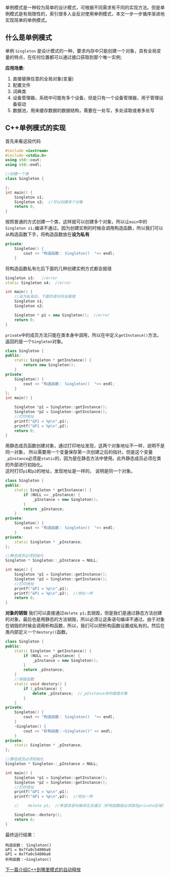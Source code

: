 单例模式是一种较为简单的设计模式，可根据不同需求有不同的实现方法。但是单例模式是有局限性的，索引很多人会反对使用单例模式，本文一步一步循序渐进地实现简单的单例模式。

## 什么是单例模式
单例 `Singleton` 是设计模式的一种，要求内存中只能创建一个对象，具有全局变量的特点，在任何位置都可以通过接口获取到那个唯一实例;

**应用场景:**           
1. 直接替换任意的全局对象(变量)         
2. 配置文件         
3. 词典类           
4. 设备管理器，系统中可能有多个设备，但是只有一个设备管理器，用于管理设备驱动           
5. 数据池，用来缓存数据的数据结构，需要在一处写，多处读取或者多处写  



## C++单例模式的实现

首先来看这段代码
```cpp
#include <iostream>
#include <stdio.h>
using std::cout;
using std::endl;

//创建一个类
class Singleton {

};
int main() {
    Singleton s1;
    Singleton s2;  //可以创建多个对象
    return 0;
}
```

按照普通的方式创建一个类，这样就可以创建多个对象，所以让`main`中的`Singleton s1;`编译不通过。因为创建实例的时候会调用构造函数，所以我们可以从构造函数下手，将构造函数放在**设为私有**

```cpp
private:
    Singleton() {
        cout << "构造函数： Singleton()  "<< endl;
    }
```

将构造函数私有化后下面的几种创建实例方式都会报错

```cpp
Singleton s3;   //error
static Singleton s4;  //error

int main() {
    //设为私有后，下面的语句将会报错
    Singleton s1;
    Singleton s2;  

    Singleton * p1 = new Singleton();  //error
    return 0;
}
```

`private`中的成员方法只能在类本身中调用，所以在中定义`getInstance()`方法，返回的是一个`Singleton`对象。

```cpp
class Singleton {
public:
    static Singleton * getInstance() {
        return new Singleton();
    }
private:
    Singleton() {
        cout << "构造函数： Singleton()  "<< endl;
    }
};
int main() {

    Singleton *p1 = Singleton::getInstance();
    Singleton *p2 = Singleton::getInstance();
    //打印地址
    printf("&P1 = %p\n",p1);
    printf("&P1 = %p\n",p2);
    return 0;
}
```
用静态成员函数创建对象，通过打印地址发现，这两个对象地址不一样，说明不是同一对象， 所以需要用一个变量保存第一次创建之后的指针。但是这个变量`_pInstance`必须是`static`的，因为是在静态方法中使用。此外静态成员必须在类的外部进行初始化。             
这时打印`p1`和`p2`的地址，发现地址是一样的， 说明是同一个对象。
```cpp
class Singleton {
public:
    static Singleton * getInstance() {
        if (NULL == _pInstance) {
            _pInstance = new Singleton();
        }
        return _pInstance;
    }
private:
    Singleton() {
        cout << "构造函数： Singleton()  "<< endl;
    }
private:
    static Singleton * _pInstance;
};

//静态成员必须初始化
Singleton * Singleton::_pInstance = NULL;

int main() {
    Singleton *p1 = Singleton::getInstance();
    Singleton *p2 = Singleton::getInstance();
    //打印地址
    printf("&P1 = %p\n",p1);
    printf("&P1 = %p\n",p2);  //地址一样
    return 0;
}
```
**对象的销毁**
我们可以直接通过`delete p1;`去销毁，但是我们是通过静态方法创建的对象，最后也是用静态的方法销毁，所以必须让这条语句编译不通过。由于对象在销毁的时候会调用析构函数，所以，我们可以把析构函数设置成私有的。然后在类内部定义一个`destory()`函数。
```cpp
class Singleton {
public:
    static Singleton * getInstance() {
        if (NULL == _pInstance) {
            _pInstance = new Singleton();
        }
        return _pInstance;
    }
    //销毁函数
    static void destory() {
        if (_pInstance) {
            delete _pInstance;  //_pInstance存的就是对象
        }
    }
private:
    Singleton() {
        cout << "构造函数： Singleton()  "<< endl;
    }
    ~Singleton() {
        cout << "析构函数：~Singleton()" << endl;
    }
private:
    static Singleton * _pInstance;
};

//静态成员必须初始化
Singleton * Singleton::_pInstance = NULL;

int main() {
    Singleton *p1 = Singleton::getInstance();
    Singleton *p2 = Singleton::getInstance();
    //打印地址
    printf("&P1 = %p\n",p1);
    printf("&P1 = %p\n",p2);  //地址一样

    //    delete p1;  //希望该语句编译无法通过（析构函数就必须放在private区域）

    Singleton::destory();
    return 0;
}
```
最终运行结果：
```
构造函数： Singleton()  
&P1 = 0x7fa0c54006a0
&P1 = 0x7fa0c54006a0
析构函数：~Singleton()
```

[下一篇介绍C++到哪里模式的自动释放](/C++随记/C++单例模式的自动释放实现.md)
